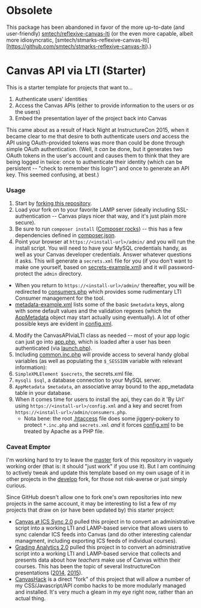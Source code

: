 # Obsolete

This package has been abandoned in favor of the more up-to-date (and user-friendly) [smtech/reflexive-canvas-lti](https://github.com/smtech/reflexive-canvas-lti) (or the even more capable, albeit more idiosyncratic, [smtech/stmarks-reflexive-canvas-lti][https://github.com/smtech/stmarks-reflexive-canvas-lti).)

# Canvas API via LTI (Starter)

This is a starter template for projects that want to…

  1. Authenticate users' identities
  2. Access the Canvas APIs (either to provide information to the users or _as_ the users)
  3. Embed the presentation layer of the project back into Canvas

This came about as a result of Hack Night at InstructureCon 2015, when it became clear to me that desire to both authenticate users _and_ access the API using OAuth-provided tokens was more than could be done through simple OAuth authentication. (Well, it _can_ be done, but it generates two OAuth tokens in the user's account and causes them to think that they are being logged in twice: once to authenticate their identity (which can be persistent -- "check to remember this login") and once to generate an API key. This seemed confusing, at best.)

### Usage

1. Start by [forking this repository](https://help.github.com/articles/fork-a-repo/).
2. Load your fork on to your favorite LAMP server (ideally including SSL-authentication -- Canvas plays nicer that way, and it's just plain more secure).
2. Be sure to run `composer install` ([Composer rocks](https://getcomposer.org/)) -- this has a few dependencies defined in [composer.json](https://github.com/smtech/starter-canvas-api-via-lti/blob/master/composer.json).
3. Point your browser at `https://<install-url>/admin/` and you will run the install script. You will need to have your MySQL credentials handy, as well as your Canvas developer credentials. Answer whatever questions it asks. This will generate a `secrets.xml` file for you (if you don't want to make one yourself, based on [secrets-example.xml](https://github.com/smtech/starter-canvas-api-via-lti/blob/master/secrets-example.xml)) and it will password-protect the `admin` directory.
  - When you return to `https://<install-url>/admin/` thereafter, you will be redirected to [consumers.php](https://github.com/smtech/starter-canvas-api-via-lti/blob/master/admin/consumers.php) which provides some rudimentary LTI Consumer management for the tool.
  - [metadata-example.xml](https://github.com/smtech/starter-canvas-api-via-lti/blob/master/metadata-example.xml) lists some of the basic `$metadata` keys, along with some default values and the validation regexes (which the [AppMetadata](https://github.com/battis/appmetadata) object may start actually using eventually). A lot of other possible keys are evident in [config.xml](https://github.com/smtech/starter-canvas-api-via-lti/blob/master/config.xml).
4. Modify the CanvasAPIviaLTI class as needed -- most of your app logic can just go into [app.php](https://github.com/smtech/starter-canvas-api-via-lti/blob/master/app.php), which is loaded after a user has been authenticated (via [launch.php](https://github.com/smtech/starter-canvas-api-via-lti/blob/master/launch.php)).
5. Including [common.inc.php](https://github.com/smtech/starter-canvas-api-via-lti/blob/master/common.inc.php) will provide access to several handy global variables (as well as populating the `$_SESSION` variable with relevant information):
  1. `SimpleXMLElement $secrets`, the secrets.xml file.
  2. `mysqli $sql`, a database connection to your MySQL server.
  3. `AppMetadata $metadata`, an associative array bound to the app_metadata table in your database.
6. When it comes time for users to install the api, they can do it 'By Url' using `https://<install-url>/config.xml` and a key and secret from `https://<install-url>/admin/consumers.php`.
	- Nota bene: the root [.htaccess](https://github.com/smtech/starter-canvas-api-via-lti/blob/master/.htaccess) file does some jiggery-pokery to protect `*.inc.php` and `secrets.xml` _and_ it forces [config.xml](https://github.com/smtech/starter-canvas-api-via-lti/blob/master/config.xml) to be treated by Apache as a PHP file.

### Caveat Emptor

I'm working hard to try to leave the [master](https://github.com/smtech/starter-canvas-api-via-lti/tree/master) fork of this repository in vaguely working order (that is: it should "just work" if you use it). But I am continuing to actively tweak and update this template based on my own usage of it in other projects in the [develop](https://github.com/smtech/starter-canvas-api-via-lti/tree/develop) fork, for those not risk-averse or just simply curious.

Since GitHub doesn't allow one to fork one's own repositories into new projects in the same account, it may be interesting to list a few of my projects that draw on (or have been updated by) this starter project:

- [Canvas ⇄ ICS Sync 2.0](https://github.com/smtech/smcanvas-ics-sync/tree/release/2.0) pulled this project in to convert an administrative script into a working LTI and LAMP-based service that allows users to sync calendar ICS feeds into Canvas (and do other interesting calendar managment, including exporting ICS feeds of individual courses).
- [Grading Analytics 2.0](https://github.com/smtech/smcanvas-grading-analytics/tree/release/2.0) pulled this project in to convert an administrative script into a working LTI and LAMP-based service that collects and presents data about how _teachers_ make use of Canvas within their courses. This has been the topic of several InstructureCon presentations ([2014](https://youtu.be/YIXypgibI80), [2015](https://community.canvaslms.com/events/1133)).
- [CanvasHack](https://github.com/smtech/canvashack) is a direct "fork" of this project that will allow a number of my CSS/Javascript/API combo hacks to be more modularly managed and installed. It's very much a gleam in my eye right now, rather than an actual thing.
